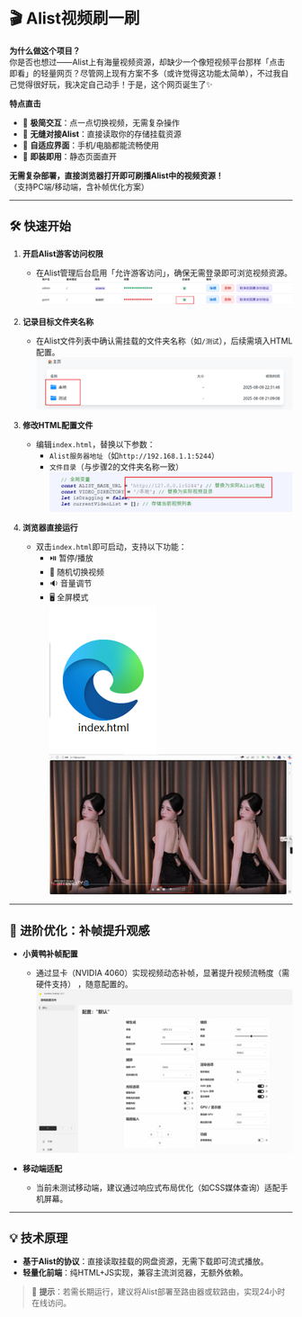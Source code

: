 # 🎬 Alist视频刷一刷  

**为什么做这个项目？**  
你是否也想过——Alist上有海量视频资源，却缺少一个像短视频平台那样「点击即看」的轻量网页？尽管网上现有方案不多（或许觉得这功能太简单），不过我自己觉得很好玩，我决定自己动手！于是，这个网页诞生了✨  

**特点直击**  
- 🚀 **极简交互**：点一点切换视频，无需复杂操作  
- 📁 **无缝对接Alist**：直接读取你的存储挂载资源  
- 🎨 **自适应界面**：手机/电脑都能流畅使用  
- 🔄 **即装即用**：静态页面直开  

**无需复杂部署，直接浏览器打开即可刷播Alist中的视频资源！**  
（支持PC端/移动端，含补帧优化方案）

---

## 🛠️ 快速开始
1. **开启Alist游客访问权限**  
   - 在Alist管理后台启用「允许游客访问」，确保无需登录即可浏览视频资源。  
   ![示例截图](https://github.com/nkfff55/oponalist_web/blob/main/%E6%88%AA%E5%9B%BE/Snipaste_2025-08-10_09-45-58.png)

2. **记录目标文件夹名称**  
   - 在Alist文件列表中确认需挂载的文件夹名称（如`/测试`），后续需填入HTML配置。  
   ![示例截图](https://github.com/nkfff55/oponalist_web/blob/main/%E6%88%AA%E5%9B%BE/Snipaste_2025-08-10_09-46-43.png)

3. **修改HTML配置文件**  
   - 编辑`index.html`，替换以下参数：  
     - `Alist服务器地址`（如`http://192.168.1.1:5244`）  
     - `文件目录`（与步骤2的文件夹名称一致） 
   ![示例截图](https://github.com/nkfff55/oponalist_web/blob/main/%E6%88%AA%E5%9B%BE/Snipaste_2025-08-10_09-48-30.png)

4. **浏览器直接运行**  
   - 双击`index.html`即可启动，支持以下功能：  
     - ⏯️ 暂停/播放  
     - 🔀 随机切换视频  
     - 🔉 音量调节  
     - 🖥️ 全屏模式  
   ![示例截图](https://github.com/nkfff55/oponalist_web/blob/main/%E6%88%AA%E5%9B%BE/Snipaste_2025-08-10_10-38-04.png)
   ![示例截图](https://github.com/nkfff55/oponalist_web/blob/main/%E6%88%AA%E5%9B%BE/Snipaste_2025-08-10_09-50-30.png)
---

## 🚀 进阶优化：补帧提升观感
- **小黄鸭补帧配置**  
   - 通过显卡（NVIDIA 4060）实现视频动态补帧，显著提升视频流畅度（需硬件支持） ，随意配置的。 
   ![配置图](https://github.com/nkfff55/oponalist_web/blob/main/%E6%88%AA%E5%9B%BE/Snipaste_2025-08-10_09-52-22.png)

- **移动端适配**  
   - 当前未测试移动端，建议通过响应式布局优化（如CSS媒体查询）适配手机屏幕。

---

## 💡 技术原理
- **基于Alist的协议**：直接读取挂载的网盘资源，无需下载即可流式播放。  
- **轻量化前端**：纯HTML+JS实现，兼容主流浏览器，无额外依赖。  

> 📌 **提示**：若需长期运行，建议将Alist部署至路由器或软路由，实现24小时在线访问。
